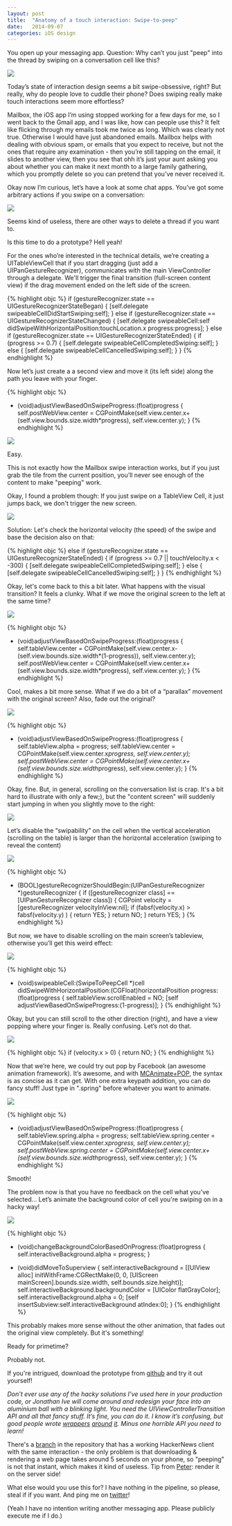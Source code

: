 ```yaml
---
layout: post
title:  "Anatomy of a touch interaction: Swipe-to-peep"
date:   2014-09-07
categories: iOS design
---
```

You open up your messaging app.
Question: Why can’t you just "peep" into the thread by swiping on a conversation cell like this?

![](/content/images/swipe-to-peep/1.gif)



Today’s state of interaction design seems a bit swipe-obsessive, right?
But really, why do people love to cuddle their phone?
Does swiping really make touch interactions seem more effortless?

Mailbox, the iOS app I’m using stopped working for a few days for me, so I went back to the Gmail app, and I was like, how can people use this? It felt like flicking through my emails took me twice as long.
Which was clearly not true. Otherwise I would have just abandoned emails. Mailbox helps with dealing with obvious spam, or emails that you expect to receive, but not the ones that require any examination - then you’re still tapping on the email, it slides to another view, then you see that ohh it’s just your aunt asking you about whether you can make it next month to a large family gathering, which you promptly delete so you can pretend that you’ve never received it.

Okay now I’m curious, let’s have a look at some chat apps.
You’ve got some arbitrary actions if you swipe on a conversation:

![](/content/images/swipe-to-peep/2.png)

Seems kind of useless, there are other ways to delete a thread if you want to.


Is this time to do a prototype?
Hell yeah!

For the ones who’re interested in the technical details, we’re creating a UITableViewCell that if you start dragging (just add a UIPanGestureRecognizer), communicates with the main ViewController through a delegate.
We'll trigger the final transition (full-screen content view) if the drag movement ended on the left side of the screen.


{% highlight objc %}
if (gestureRecognizer.state == UIGestureRecognizerStateBegan) {
  [self.delegate swipeableCellDidStartSwiping:self];
} else if (gestureRecognizer.state == UIGestureRecognizerStateChanged) {
  [self.delegate swipeableCell:self didSwipeWithHorizontalPosition:touchLocation.x progress:progress];
} else if (gestureRecognizer.state == UIGestureRecognizerStateEnded) {
  if (progress >= 0.7) {
    [self.delegate swipeableCellCompletedSwiping:self];
  } else {
    [self.delegate swipeableCellCancelledSwiping:self];
  }
}
{% endhighlight %}

Now let’s just create a a second view and move it (its left side) along the path you leave with your finger.

{% highlight objc %}
- (void)adjustViewBasedOnSwipeProgress:(float)progress {
    self.postWebView.center = CGPointMake(self.view.center.x+(self.view.bounds.size.width*progress), self.view.center.y);
}
{% endhighlight %}

![](/content/images/swipe-to-peep/3.gif)


Easy.

This is not exactly how the Mailbox swipe interaction works, but if you just grab the tile from the current position, you’ll never see enough of the content to make "peeping" work.

Okay, I found a problem though:
If you just swipe on a TableView Cell, it just jumps back, we don't trigger the new screen.

![](/content/images/swipe-to-peep/4.gif)


Solution: Let's check the horizontal velocity (the speed) of the swipe and base the decision also on that:

{% highlight objc %}
 else if (gestureRecognizer.state == UIGestureRecognizerStateEnded) {
        if (progress >= 0.7 || touchVelocity.x < -300) {
            [self.delegate swipeableCellCompletedSwiping:self];
        } else {
            [self.delegate swipeableCellCancelledSwiping:self];
        }
    }
{% endhighlight %}


Okay, let's come back to this a bit later. What happens with the visual transition? It feels a clunky.
What if we move the original screen to the left at the same time?

![](/content/images/swipe-to-peep/5.gif)

{% highlight objc %}
- (void)adjustViewBasedOnSwipeProgress:(float)progress {
    self.tableView.center = CGPointMake(self.view.center.x-(self.view.bounds.size.width*(1-progress)), self.view.center.y);
    self.postWebView.center = CGPointMake(self.view.center.x+(self.view.bounds.size.width*progress), self.view.center.y);
}
{% endhighlight %}

Cool, makes a bit more sense.
What if we do a bit of a “parallax” movement with the original screen? Also, fade out the original?

![](/content/images/swipe-to-peep/6.gif)

{% highlight objc %}
- (void)adjustViewBasedOnSwipeProgress:(float)progress {
    self.tableView.alpha = progress;
    self.tableView.center = CGPointMake(self.view.center.x*progress, self.view.center.y);
    self.postWebView.center = CGPointMake(self.view.center.x+(self.view.bounds.size.width*progress), self.view.center.y);
}
{% endhighlight %}


Okay, fine. But, in general, scrolling on the conversation list is crap. It's a bit hard to illustrate with only a few;), but the "content screen" will suddenly start jumping in when you slightly move to the right:

![](/content/images/swipe-to-peep/7.gif)

Let’s disable the “swipability” on the cell when the vertical acceleration (scrolling on the table) is larger than the horizontal acceleration (swiping to reveal the content)

![](/content/images/swipe-to-peep/8.gif)

{% highlight objc %}
- (BOOL)gestureRecognizerShouldBegin:(UIPanGestureRecognizer *)gestureRecognizer {
    if ([gestureRecognizer class] == [UIPanGestureRecognizer class]) {
        CGPoint velocity = [gestureRecognizer velocityInView:nil];
        if (fabsf(velocity.x) > fabsf(velocity.y) ) {
            return YES;
        }
        return NO;
    }
    return YES;
}
{% endhighlight %}

But now, we have to disable scrolling on the main screen’s tableview, otherwise you’ll get this weird effect:



![](/content/images/swipe-to-peep/9.gif)


{% highlight objc %}
- (void)swipeableCell:(SwipeToPeepCell *)cell didSwipeWithHorizontalPosition:(CGFloat)horizontalPosition progress:(float)progress {
    self.tableView.scrollEnabled = NO;
    [self adjustViewBasedOnSwipeProgress:(1-progress)];
}
{% endhighlight %}


Okay, but you can still scroll to the other direction (right), and have a view popping where your finger is. Really confusing.
Let’s not do that.

![](/content/images/swipe-to-peep/10.gif)


{% highlight objc %}
if (velocity.x > 0) {
 	return NO;
 }
{% endhighlight %}


Now that we’re here, we could try out pop by Facebook (an awesome animation framework). It’s awesome, and with [MCAnimate+POP](https://github.com/matthewcheok/POP-MCAnimate), the syntax is as concise as it can get. With one extra keypath addition, you can do fancy stuff!
Just type in ".spring" before whatever you want to animate.

![](/content/images/swipe-to-peep/11.gif)


{% highlight objc %}
- (void)adjustViewBasedOnSwipeProgress:(float)progress {
    self.tableView.spring.alpha = progress;
    self.tableView.spring.center = CGPointMake(self.view.center.x*progress, self.view.center.y);
    self.postWebView.spring.center = CGPointMake(self.view.center.x+(self.view.bounds.size.width*progress), self.view.center.y);
}
{% endhighlight %}

Smooth!

The problem now is that you have no feedback on the cell what you’ve selected...
Let’s animate the background color of cell you're swiping on in a hacky way!

![](/content/images/swipe-to-peep/12.gif)


{% highlight objc %}
- (void)changeBackgroundColorBasedOnProgress:(float)progress {
    self.interactiveBackground.alpha = progress;
}


- (void)didMoveToSuperview {
    self.interactiveBackground = [[UIView alloc] initWithFrame:CGRectMake(0, 0, [UIScreen mainScreen].bounds.size.width,  self.bounds.size.height)];
    self.interactiveBackground.backgroundColor = [UIColor flatGrayColor];
    self.interactiveBackground.alpha = 0;
    [self insertSubview:self.interactiveBackground atIndex:0];
}
{% endhighlight %}



This probably makes more sense without the other animation, that fades out the original view completely. But it's something!

Ready for primetime?

Probably not.

If you're intrigued, download the prototype from [github](https://github.com/itchingpixels/swipe-to-peep) and try it out yourself!


*Don’t ever use any of the hacky solutions I’ve used here in your production code, or Jonathan Ive will come around and redesign your face into an aluminium ball with a blinking light.
You need the UIViewControllerTransition API and all that fancy stuff.
It’s fine, you can do it. I know it’s confusing, but good people wrote [wrappers](https://github.com/stepanhruda/STPTransitions) [around](https://github.com/Raizlabs/RZTransitions) [it](https://github.com/itsmeichigo/ICGTransitionAnimation). Minus one horrible API you need to learn!*


There's a [branch](https://github.com/itchingpixels/SwipeToPeep/tree/hackernews) in the repository that has a working HackerNews client with the same interaction - the only problem is that downloading & rendering a web page takes around 5 seconds on your phone, so "peeping" is not that instant, which makes it kind of useless. Tip from [Peter](https://twitter.com/spacetimetours): render it on the server side!

What else would you use this for?
I have nothing in the pipeline, so please, steal if if you want. And ping me on [twitter](http://twitter.com/itchingpixels)!

(Yeah I have no intention writing another messaging app. Please publicly execute me if I do.)